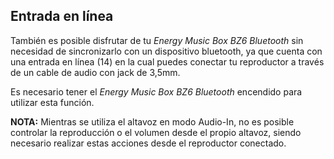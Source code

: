 ## Entrada en línea

También es posible disfrutar de tu *Energy Music Box BZ6 Bluetooth* sin necesidad de sincronizarlo con un dispositivo bluetooth, ya que cuenta con una entrada en línea (14) en la cual puedes conectar tu reproductor a través de un cable de audio con jack de 3,5mm.

Es necesario tener el *Energy Music Box BZ6 Bluetooth* encendido para utilizar esta función.

**NOTA:** Mientras se utiliza el altavoz en modo Audio-In, no es posible controlar la reproducción o el volumen desde el propio altavoz, siendo necesario realizar estas acciones desde el reproductor conectado.
